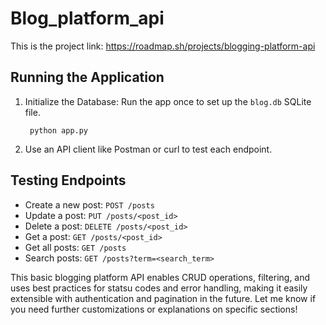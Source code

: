 # Blog_platform_api

This is the project link: https://roadmap.sh/projects/blogging-platform-api

## Running the Application

1. Initialize the Database: Run the app once to set up the `blog.db` SQLite file.

        python app.py

2. Use an API client like Postman or curl to test each endpoint.

## Testing Endpoints
- Create a new post: `POST /posts`
- Update a post: `PUT /posts/<post_id>`
- Delete a post: `DELETE /posts/<post_id>`
- Get a post: `GET /posts/<post_id>`
- Get all posts: `GET /posts`
- Search posts: `GET /posts?term=<search_term>`

This basic blogging platform API enables CRUD operations, filtering, and uses best practices for statsu codes and error handling, making it easily extensible with authentication and pagination in the future. Let me know if you need further customizations or explanations on specific sections!
